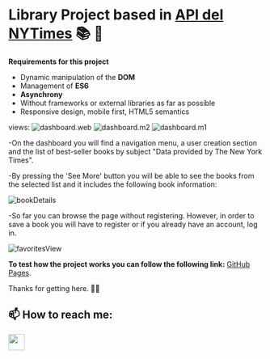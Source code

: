 # Library Project based in  [API del NYTimes](https://developer.nytimes.com/apis)  :books: :book:

**Requirements for this project**
- Dynamic manipulation of the **DOM**
- Management of **ES6**
- **Asynchrony**
- Without frameworks or external libraries as far as possible
- Responsive design, mobile first, HTML5 semantics

views:
![dashboard.web](https://github.com/GabrielaSpace/ProyectoBiblioteca/blob/develop/assets/dashboard.png)
![dashboard.m2](https://github.com/GabrielaSpace/ProyectoBiblioteca/blob/develop/assets/mobileView2.png)
![dashboard.m1](https://github.com/GabrielaSpace/ProyectoBiblioteca/blob/develop/assets/mobileView.png)

-On the dashboard you will find a navigation menu, a user creation section and the list of best-seller books by subject "Data provided by The New York Times".

-By pressing the 'See More' button you will be able to see the books from the selected list and it includes the following book information:

![bookDetails](https://github.com/GabrielaSpace/ProyectoBiblioteca/blob/develop/assets/bookDetails.png)

-So far you can browse the page without registering. However, in order to save a book you will have to register or if you already have an account, log in.

![favoritesView](https://github.com/GabrielaSpace/ProyectoBiblioteca/blob/develop/assets/favorites.png)

**To test how the project works you can follow the following link:**
[GitHub Pages](https://pages.github.com/).

Thanks for getting here. 	:handshake::sparkling_heart:


## 📫 How to reach me:
<p align="left"><a href="https://www.github.com/GabrielaSpace" target="_blank" rel="noreferrer"><img src="https://raw.githubusercontent.com/GabrielaSpace/readme-generator/main/public/icons/socials/github.svg" width="32" height="32" /></a></p>

